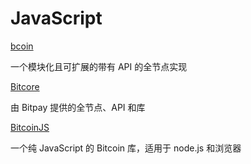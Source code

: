 # JavaScript

[bcoin](https://bcoin.io/)&#x20;

一个模块化且可扩展的带有 API 的全节点实现&#x20;

[Bitcore](https://bitcore.io/)&#x20;

由 Bitpay 提供的全节点、API 和库

[BitcoinJS](https://github.com/bitcoinjs/bitcoinjs-lib)

&#x20;一个纯 JavaScript 的 Bitcoin 库，适用于 node.js 和浏览器
